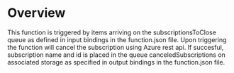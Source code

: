 # Overview

This function is triggered by items arriving on the subscriptionsToClose queue as defined in input bindings in the function.json file. Upon triggering the function will cancel the subscription using Azure rest api. If succesful, subscription name and id is placed in the queue canceledSubscriptions on associated storage as specified in output bindings in the function.json file.
